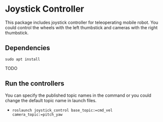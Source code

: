 # Joystick Controller
This package includes joystick controller for teleoperating mobile robot. You could control the wheels with the left thumbstick and cameras with the right thumbstick.

## Dependencies

`sudo apt install `

TODO

## Run the controllers

You can specify the published topic names in the command or you could change the default topic name in launch files.

- `roslaunch joystick_control base_topic:=cmd_vel camera_topic:=pitch_yaw  ` 

